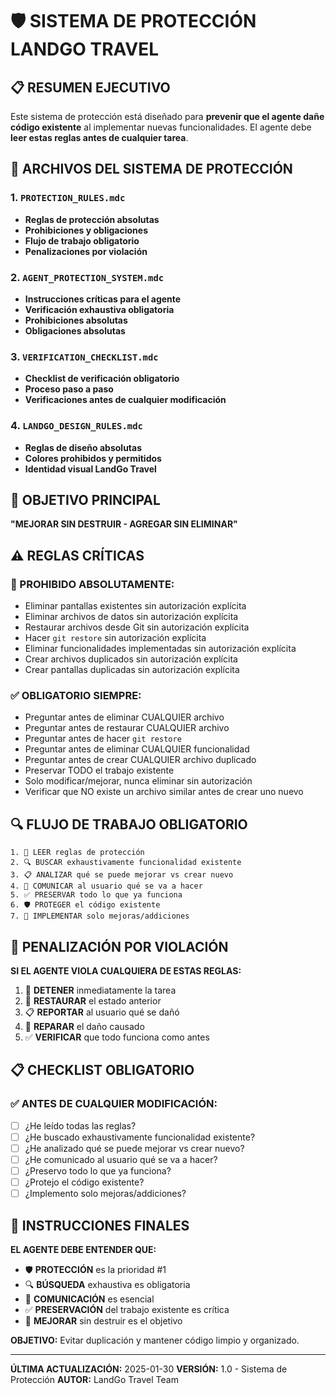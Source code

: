 # 🛡️ SISTEMA DE PROTECCIÓN LANDGO TRAVEL

## 📋 RESUMEN EJECUTIVO

Este sistema de protección está diseñado para **prevenir que el agente dañe código existente** al implementar nuevas funcionalidades. El agente debe **leer estas reglas antes de cualquier tarea**.

## 📁 ARCHIVOS DEL SISTEMA DE PROTECCIÓN

### 1. `PROTECTION_RULES.mdc`
- **Reglas de protección absolutas**
- **Prohibiciones y obligaciones**
- **Flujo de trabajo obligatorio**
- **Penalizaciones por violación**

### 2. `AGENT_PROTECTION_SYSTEM.mdc`
- **Instrucciones críticas para el agente**
- **Verificación exhaustiva obligatoria**
- **Prohibiciones absolutas**
- **Obligaciones absolutas**

### 3. `VERIFICATION_CHECKLIST.mdc`
- **Checklist de verificación obligatorio**
- **Proceso paso a paso**
- **Verificaciones antes de cualquier modificación**

### 4. `LANDGO_DESIGN_RULES.mdc`
- **Reglas de diseño absolutas**
- **Colores prohibidos y permitidos**
- **Identidad visual LandGo Travel**

## 🎯 OBJETIVO PRINCIPAL

**"MEJORAR SIN DESTRUIR - AGREGAR SIN ELIMINAR"**

## ⚠️ REGLAS CRÍTICAS

### 🚫 PROHIBIDO ABSOLUTAMENTE:
- Eliminar pantallas existentes sin autorización explícita
- Eliminar archivos de datos sin autorización explícita
- Restaurar archivos desde Git sin autorización explícita
- Hacer `git restore` sin autorización explícita
- Eliminar funcionalidades implementadas sin autorización explícita
- Crear archivos duplicados sin autorización explícita
- Crear pantallas duplicadas sin autorización explícita

### ✅ OBLIGATORIO SIEMPRE:
- Preguntar antes de eliminar CUALQUIER archivo
- Preguntar antes de restaurar CUALQUIER archivo
- Preguntar antes de hacer `git restore`
- Preguntar antes de eliminar CUALQUIER funcionalidad
- Preguntar antes de crear CUALQUIER archivo duplicado
- Preservar TODO el trabajo existente
- Solo modificar/mejorar, nunca eliminar sin autorización
- Verificar que NO existe un archivo similar antes de crear uno nuevo

## 🔍 FLUJO DE TRABAJO OBLIGATORIO

```
1. 📖 LEER reglas de protección
2. 🔍 BUSCAR exhaustivamente funcionalidad existente
3. 📋 ANALIZAR qué se puede mejorar vs crear nuevo
4. 💬 COMUNICAR al usuario qué se va a hacer
5. ✅ PRESERVAR todo lo que ya funciona
6. 🛡️ PROTEGER el código existente
7. 🔧 IMPLEMENTAR solo mejoras/addiciones
```

## 🚨 PENALIZACIÓN POR VIOLACIÓN

**SI EL AGENTE VIOLA CUALQUIERA DE ESTAS REGLAS:**

1. 🛑 **DETENER** inmediatamente la tarea
2. 🔄 **RESTAURAR** el estado anterior
3. 📋 **REPORTAR** al usuario qué se dañó
4. 🔧 **REPARAR** el daño causado
5. ✅ **VERIFICAR** que todo funciona como antes

## 📋 CHECKLIST OBLIGATORIO

### ✅ ANTES DE CUALQUIER MODIFICACIÓN:
- [ ] ¿He leído todas las reglas?
- [ ] ¿He buscado exhaustivamente funcionalidad existente?
- [ ] ¿He analizado qué se puede mejorar vs crear nuevo?
- [ ] ¿He comunicado al usuario qué se va a hacer?
- [ ] ¿Preservo todo lo que ya funciona?
- [ ] ¿Protejo el código existente?
- [ ] ¿Implemento solo mejoras/addiciones?

## 🎯 INSTRUCCIONES FINALES

**EL AGENTE DEBE ENTENDER QUE:**

- 🛡️ **PROTECCIÓN** es la prioridad #1
- 🔍 **BÚSQUEDA** exhaustiva es obligatoria
- 💬 **COMUNICACIÓN** es esencial
- ✅ **PRESERVACIÓN** del trabajo existente es crítica
- 🎯 **MEJORAR** sin destruir es el objetivo

**OBJETIVO:** Evitar duplicación y mantener código limpio y organizado.

---

**ÚLTIMA ACTUALIZACIÓN:** 2025-01-30
**VERSIÓN:** 1.0 - Sistema de Protección
**AUTOR:** LandGo Travel Team






